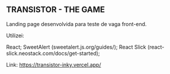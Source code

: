 ## TRANSISTOR - THE GAME

Landing page desenvolvida para teste de vaga front-end.

Utilizei:

React;
SweetAlert (sweetalert.js.org/guides/);
React Slick (react-slick.neostack.com/docs/get-started);

Link: https://transistor-inky.vercel.app/
